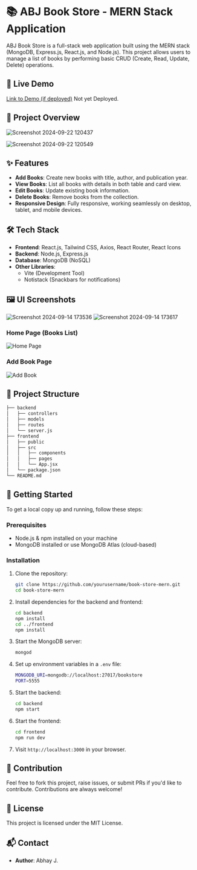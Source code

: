 # 📚 ABJ Book Store - MERN Stack Application

ABJ Book Store is a full-stack web application built using the MERN stack (MongoDB, Express.js, React.js, and Node.js). This project allows users to manage a list of books by performing basic CRUD (Create, Read, Update, Delete) operations.

## 🚀 Live Demo
[Link to Demo (if deployed)](https://your-live-demo-link.com) Not yet Deployed.

## 📸 Project Overview
![Screenshot 2024-09-22 120437](https://github.com/user-attachments/assets/ae0f1b9d-80c3-4828-83b9-a3c355380193)

![Screenshot 2024-09-22 120549](https://github.com/user-attachments/assets/ec2c6561-3a00-49de-a34c-03e06834f2cb)

## ✨ Features

- **Add Books**: Create new books with title, author, and publication year.
- **View Books**: List all books with details in both table and card view.
- **Edit Books**: Update existing book information.
- **Delete Books**: Remove books from the collection.
- **Responsive Design**: Fully responsive, working seamlessly on desktop, tablet, and mobile devices.

## 🛠 Tech Stack

- **Frontend**: React.js, Tailwind CSS, Axios, React Router, React Icons
- **Backend**: Node.js, Express.js
- **Database**: MongoDB (NoSQL)
- **Other Libraries**: 
  - Vite (Development Tool)
  - Notistack (Snackbars for notifications)

## 🖼️ UI Screenshots
![Screenshot 2024-09-14 173536](https://github.com/user-attachments/assets/448d7bd4-b352-43b1-8b3e-aa2bb70bd57c)
![Screenshot 2024-09-14 173617](https://github.com/user-attachments/assets/7eb7e40a-2f76-4885-ae41-9fa281d515f2)

### Home Page (Books List)
![Home Page](https://link-to-screenshot.com/home-page.png)

### Add Book Page
![Add Book](https://link-to-screenshot.com/add-book-page.png)

## 📂 Project Structure

```bash
├── backend
│   ├── controllers
│   ├── models
│   ├── routes
│   └── server.js
├── frontend
│   ├── public
│   ├── src
│   │   ├── components
│   │   ├── pages
│   │   └── App.jsx
│   └── package.json
└── README.md
```

## 🚀 Getting Started

To get a local copy up and running, follow these steps:

### Prerequisites

- Node.js & npm installed on your machine
- MongoDB installed or use MongoDB Atlas (cloud-based)

### Installation

1. Clone the repository:
   ```bash
   git clone https://github.com/yourusername/book-store-mern.git
   cd book-store-mern
   ```

2. Install dependencies for the backend and frontend:
   ```bash
   cd backend
   npm install
   cd ../frontend
   npm install
   ```

3. Start the MongoDB server:
   ```bash
   mongod
   ```

4. Set up environment variables in a `.env` file:
   ```bash
   MONGODB_URI=mongodb://localhost:27017/bookstore
   PORT=5555
   ```

5. Start the backend:
   ```bash
   cd backend
   npm start
   ```

6. Start the frontend:
   ```bash
   cd frontend
   npm run dev
   ```

7. Visit `http://localhost:3000` in your browser.

## 🤝 Contribution

Feel free to fork this project, raise issues, or submit PRs if you'd like to contribute. Contributions are always welcome!

## 📝 License

This project is licensed under the MIT License.

## 📬 Contact

- **Author**: Abhay J.
